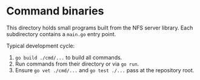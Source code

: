# Command binaries

This directory holds small programs built from the NFS server library. Each
subdirectory contains a `main.go` entry point.

Typical development cycle:
1. `go build ./cmd/...` to build all commands.
2. Run commands from their directory or via `go run`.
3. Ensure `go vet ./cmd/...` and `go test ./...` pass at the repository root.

